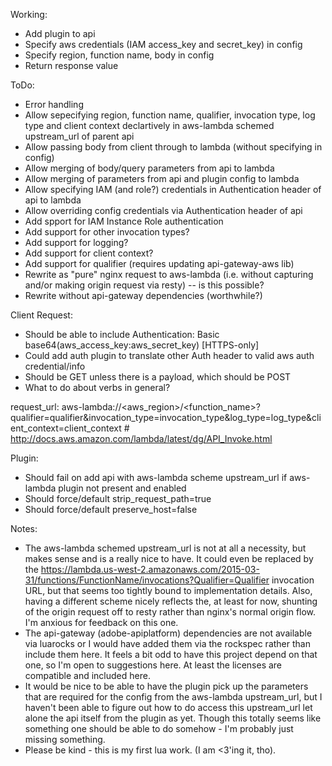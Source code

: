 Working:
- Add plugin to api
- Specify aws credentials (IAM access_key and secret_key) in config
- Specify region, function name, body in config
- Return response value

ToDo:
- Error handling
- Allow sepecifying region, function name, qualifier, invocation type, log type and client context declartively in aws-lambda schemed upstream_url of parent api
- Allow passing body from client through to lambda (without specifying in config)
- Allow merging of body/query parameters from api to lambda
- Allow merging of parameters from api and plugin config to lambda
- Allow specifying IAM (and role?) credentials in Authentication header of api to lambda
- Allow overriding config credentials via Authentication header of api
- Add spport for IAM Instance Role authentication
- Add support for other invocation types?
- Add support for logging?
- Add support for client context?
- Add support for qualifier (requires updating api-gateway-aws lib)
- Rewrite as "pure" nginx request to aws-lambda (i.e. without capturing and/or making origin request via resty) -- is this possible?
- Rewrite without api-gateway dependencies (worthwhile?)

Client Request:
- Should be able to include Authentication: Basic base64(aws_access_key:aws_secret_key) [HTTPS-only]
- Could add auth plugin to translate other Auth header to valid aws auth credential/info
- Should be GET unless there is a payload, which should be POST
- What to do about verbs in general?

request_url:
	aws-lambda://<aws_region>/<function_name>?qualifier=qualifier&invocation_type=invocation_type&log_type=log_type&client_context=client_context
	# http://docs.aws.amazon.com/lambda/latest/dg/API_Invoke.html

Plugin:
- Should fail on add api with aws-lambda scheme upstream_url if aws-lambda plugin not present and enabled
- Should force/default strip_request_path=true
- Should force/default preserve_host=false

Notes:
- The aws-lambda schemed upstream_url is not at all a necessity, but makes sense and is a really nice to have. It could even be replaced by the https://lambda.us-west-2.amazonaws.com/2015-03-31/functions/FunctionName/invocations?Qualifier=Qualifier invocation URL, but that seems too tightly bound to implementation details. Also, having a different scheme nicely reflects the, at least for now, shunting of the origin request off to resty rather than nginx's normal origin flow. I'm anxious for feedback on this one.
- The api-gateway (adobe-apiplatform) dependencies are not available via luarocks or I would have added them via the rockspec rather than include them here. It feels a bit odd to have this project depend on that one, so I'm open to suggestions here. At least the licenses are compatible and included here.
- It would be nice to be able to have the plugin pick up the parameters that are required for the config from the aws-lambda upstream_url, but I haven't been able to figure out how to do access this upstream_url let alone the api itself from the plugin as yet. Though this totally seems like something one should be able to do somehow - I'm probably just missing something.
- Please be kind - this is my first lua work. (I am <3'ing it, tho).
